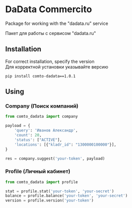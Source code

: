 # DaData Commercito
Package for working with the "dadata.ru" service

Пакет для работы с сервисом "dadata.ru"

## Installation
For correct installation, specify the version  
Для корректной установки указывайте версию

`pip install comto-dadata==1.0.1`

## Using

### Company (Поиск компаний)
```python
from comto_dadata import company

payload = {
    'query': 'Иванов Александр',
    'count': 20,
    'status': ["ACTIVE"],
    'locations': [{"kladr_id": "1300000100000"}],
}

res = company.suggest('your-token', payload)
```

### Profile (Личный кабинет)

```python
from comto_dadata import profile

stat = profile.stat('your-token', 'your-secret')
balance = profile.balance('your-token', 'your-secret')
version = profile.version('your-token')
```
